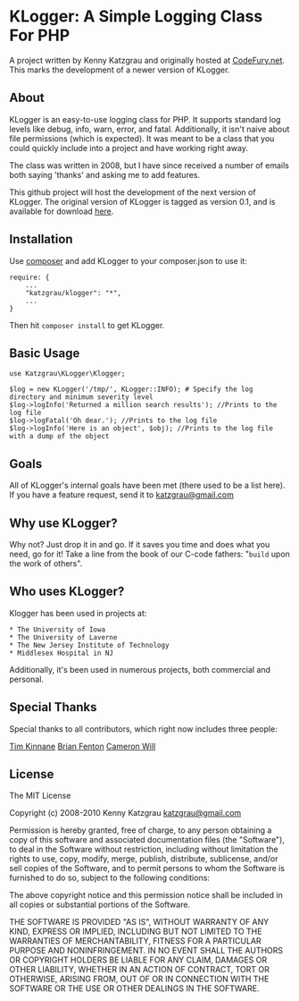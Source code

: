 # KLogger: A Simple Logging Class For PHP

A project written by Kenny Katzgrau and originally hosted at
[CodeFury.net](http://codefury.net/projects/klogger/). This marks the
development of a newer version of KLogger.

## About

KLogger is an easy-to-use logging class for PHP. It supports standard log levels
like debug, info, warn, error, and fatal. Additionally, it isn't naive about
file permissions (which is expected). It was meant to be a class that you could
quickly include into a project and have working right away.

The class was written in 2008, but I have since received a number of emails both
saying 'thanks' and asking me to add features.

This github project will host the development of the next version of KLogger.
The original version of KLogger is tagged as version 0.1, and is available for
download [here](http://github.com/katzgrau/KLogger/downloads).

## Installation

Use [composer](http://getcomposer.org) and add KLogger to your composer.json to use it:

    require: {
        ...
        "katzgrau/klogger": "*",
        ...
    }

Then hit `composer install` to get KLogger.

## Basic Usage

    use Katzgrau\KLogger\Klogger;

    $log = new KLogger('/tmp/', KLogger::INFO); # Specify the log directory and minimum severity level
    $log->logInfo('Returned a million search results'); //Prints to the log file
    $log->logFatal('Oh dear.'); //Prints to the log file
    $log->logInfo('Here is an object', $obj); //Prints to the log file with a dump of the object

## Goals

All of KLogger's internal goals have been met (there used to be a list here).
If you have a feature request, send it to katzgrau@gmail.com

## Why use KLogger?

Why not? Just drop it in and go. If it saves you time and does what you need,
go for it! Take a line from the book of our C-code fathers: "`build` upon the
work of others".

## Who uses KLogger?

Klogger has been used in projects at:

    * The University of Iowa
    * The University of Laverne
    * The New Jersey Institute of Technology
    * Middlesex Hospital in NJ

Additionally, it's been used in numerous projects, both commercial and personal.

## Special Thanks

Special thanks to all contributors, which right now includes three people:

[Tim Kinnane](http://twitter.com/etherealtim)
[Brian Fenton](http://github.com/fentie)
[Cameron Will](https://github.com/cwill747)

## License

The MIT License

Copyright (c) 2008-2010 Kenny Katzgrau <katzgrau@gmail.com>

Permission is hereby granted, free of charge, to any person obtaining a copy
of this software and associated documentation files (the "Software"), to deal
in the Software without restriction, including without limitation the rights
to use, copy, modify, merge, publish, distribute, sublicense, and/or sell
copies of the Software, and to permit persons to whom the Software is
furnished to do so, subject to the following conditions:

The above copyright notice and this permission notice shall be included in
all copies or substantial portions of the Software.

THE SOFTWARE IS PROVIDED "AS IS", WITHOUT WARRANTY OF ANY KIND, EXPRESS OR
IMPLIED, INCLUDING BUT NOT LIMITED TO THE WARRANTIES OF MERCHANTABILITY,
FITNESS FOR A PARTICULAR PURPOSE AND NONINFRINGEMENT. IN NO EVENT SHALL THE
AUTHORS OR COPYRIGHT HOLDERS BE LIABLE FOR ANY CLAIM, DAMAGES OR OTHER
LIABILITY, WHETHER IN AN ACTION OF CONTRACT, TORT OR OTHERWISE, ARISING FROM,
OUT OF OR IN CONNECTION WITH THE SOFTWARE OR THE USE OR OTHER DEALINGS IN
THE SOFTWARE.
